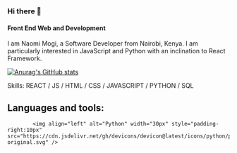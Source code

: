 ### Hi there 👋
#### Front End Web and Development
I am Naomi Mogi, a Software Developer from Nairobi, Kenya.
I am particularly interested in JavaScript and Python with an inclination to React Framework.

[![Anurag's GitHub stats](https://github-readme-stats.vercel.app/api?username=Naomi391)](https://github.com/anuraghazra/github-readme-stats)

Skills: REACT / JS / HTML / CSS / JAVASCRIPT / PYTHON / SQL 

## Languages and tools:

            <img align="left" alt="Python" width="30px" style="padding-right:10px" src="https://cdn.jsdelivr.net/gh/devicons/devicon@latest/icons/python/python-original.svg" />
          






